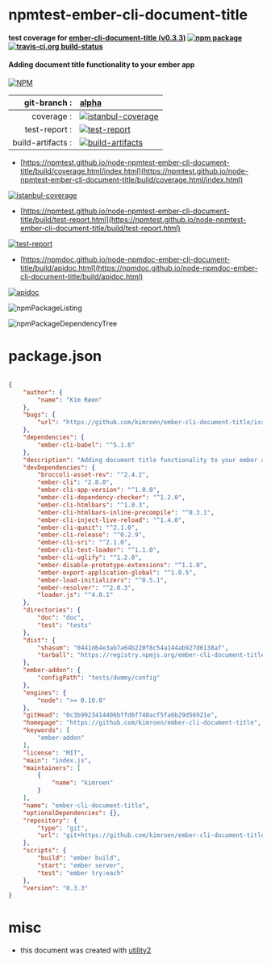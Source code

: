 # npmtest-ember-cli-document-title

#### test coverage for  [ember-cli-document-title (v0.3.3)](https://github.com/kimroen/ember-cli-document-title)  [![npm package](https://img.shields.io/npm/v/npmtest-ember-cli-document-title.svg?style=flat-square)](https://www.npmjs.org/package/npmtest-ember-cli-document-title) [![travis-ci.org build-status](https://api.travis-ci.org/npmtest/node-npmtest-ember-cli-document-title.svg)](https://travis-ci.org/npmtest/node-npmtest-ember-cli-document-title)

#### Adding document title functionality to your ember app

[![NPM](https://nodei.co/npm/ember-cli-document-title.png?downloads=true&downloadRank=true&stars=true)](https://www.npmjs.com/package/ember-cli-document-title)

| git-branch : | [alpha](https://github.com/npmtest/node-npmtest-ember-cli-document-title/tree/alpha)|
|--:|:--|
| coverage : | [![istanbul-coverage](https://npmtest.github.io/node-npmtest-ember-cli-document-title/build/coverage.badge.svg)](https://npmtest.github.io/node-npmtest-ember-cli-document-title/build/coverage.html/index.html)|
| test-report : | [![test-report](https://npmtest.github.io/node-npmtest-ember-cli-document-title/build/test-report.badge.svg)](https://npmtest.github.io/node-npmtest-ember-cli-document-title/build/test-report.html)|
| build-artifacts : | [![build-artifacts](https://npmtest.github.io/node-npmtest-ember-cli-document-title/glyphicons_144_folder_open.png)](https://github.com/npmtest/node-npmtest-ember-cli-document-title/tree/gh-pages/build)|

- [https://npmtest.github.io/node-npmtest-ember-cli-document-title/build/coverage.html/index.html](https://npmtest.github.io/node-npmtest-ember-cli-document-title/build/coverage.html/index.html)

[![istanbul-coverage](https://npmtest.github.io/node-npmtest-ember-cli-document-title/build/screenCapture.buildCi.browser.%252Ftmp%252Fbuild%252Fcoverage.lib.html.png)](https://npmtest.github.io/node-npmtest-ember-cli-document-title/build/coverage.html/index.html)

- [https://npmtest.github.io/node-npmtest-ember-cli-document-title/build/test-report.html](https://npmtest.github.io/node-npmtest-ember-cli-document-title/build/test-report.html)

[![test-report](https://npmtest.github.io/node-npmtest-ember-cli-document-title/build/screenCapture.buildCi.browser.%252Ftmp%252Fbuild%252Ftest-report.html.png)](https://npmtest.github.io/node-npmtest-ember-cli-document-title/build/test-report.html)

- [https://npmdoc.github.io/node-npmdoc-ember-cli-document-title/build/apidoc.html](https://npmdoc.github.io/node-npmdoc-ember-cli-document-title/build/apidoc.html)

[![apidoc](https://npmdoc.github.io/node-npmdoc-ember-cli-document-title/build/screenCapture.buildCi.browser.%252Ftmp%252Fbuild%252Fapidoc.html.png)](https://npmdoc.github.io/node-npmdoc-ember-cli-document-title/build/apidoc.html)

![npmPackageListing](https://npmtest.github.io/node-npmtest-ember-cli-document-title/build/screenCapture.npmPackageListing.svg)

![npmPackageDependencyTree](https://npmtest.github.io/node-npmtest-ember-cli-document-title/build/screenCapture.npmPackageDependencyTree.svg)



# package.json

```json

{
    "author": {
        "name": "Kim Røen"
    },
    "bugs": {
        "url": "https://github.com/kimroen/ember-cli-document-title/issues"
    },
    "dependencies": {
        "ember-cli-babel": "^5.1.6"
    },
    "description": "Adding document title functionality to your ember app",
    "devDependencies": {
        "broccoli-asset-rev": "^2.4.2",
        "ember-cli": "2.8.0",
        "ember-cli-app-version": "^1.0.0",
        "ember-cli-dependency-checker": "^1.2.0",
        "ember-cli-htmlbars": "^1.0.3",
        "ember-cli-htmlbars-inline-precompile": "^0.3.1",
        "ember-cli-inject-live-reload": "^1.4.0",
        "ember-cli-qunit": "^2.1.0",
        "ember-cli-release": "^0.2.9",
        "ember-cli-sri": "^2.1.0",
        "ember-cli-test-loader": "^1.1.0",
        "ember-cli-uglify": "^1.2.0",
        "ember-disable-prototype-extensions": "^1.1.0",
        "ember-export-application-global": "^1.0.5",
        "ember-load-initializers": "^0.5.1",
        "ember-resolver": "^2.0.3",
        "loader.js": "^4.0.1"
    },
    "directories": {
        "doc": "doc",
        "test": "tests"
    },
    "dist": {
        "shasum": "0441d64e3ab7a64b220f8c54a144ab927d6138af",
        "tarball": "https://registry.npmjs.org/ember-cli-document-title/-/ember-cli-document-title-0.3.3.tgz"
    },
    "ember-addon": {
        "configPath": "tests/dummy/config"
    },
    "engines": {
        "node": ">= 0.10.0"
    },
    "gitHead": "0c3b9923414406bffd6f748acf5fa6b29d56921e",
    "homepage": "https://github.com/kimroen/ember-cli-document-title",
    "keywords": [
        "ember-addon"
    ],
    "license": "MIT",
    "main": "index.js",
    "maintainers": [
        {
            "name": "kimroen"
        }
    ],
    "name": "ember-cli-document-title",
    "optionalDependencies": {},
    "repository": {
        "type": "git",
        "url": "git+https://github.com/kimroen/ember-cli-document-title.git"
    },
    "scripts": {
        "build": "ember build",
        "start": "ember server",
        "test": "ember try:each"
    },
    "version": "0.3.3"
}
```



# misc
- this document was created with [utility2](https://github.com/kaizhu256/node-utility2)
